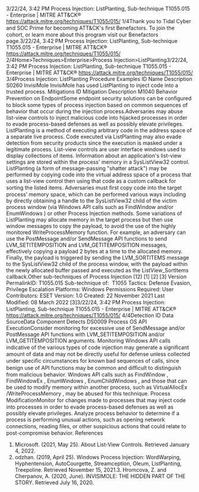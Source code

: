 3/22/24, 3:42 PM Process Injection: ListPlanting, Sub-technique T1055.015 - Enterprise | MITRE ATT&CK®
https://attack.mitre.org/techniques/T1055/015/ 1/4Thank you to Tidal Cyber and SOC Prime for becoming ATT&CK's ﬁrst Benefactors. To join the cohort, or learn more about this program visit our
Benefactors page.3/22/24, 3:42 PM Process Injection: ListPlanting, Sub-technique T1055.015 - Enterprise | MITRE ATT&CK®
https://attack.mitre.org/techniques/T1055/015/ 2/4Home>Techniques>Enterprise>Process Injection>ListPlanting3/22/24, 3:42 PM Process Injection: ListPlanting, Sub-technique T1055.015 - Enterprise | MITRE ATT&CK®
https://attack.mitre.org/techniques/T1055/015/ 3/4Process Injection: ListPlanting
Procedure Examples
ID Name Description
S0260 InvisiMole InvisiMole has used ListPlanting to inject code into a trusted process.
Mitigations
ID Mitigation Description
M1040 Behavior Prevention
on EndpointSome endpoint security solutions can be conﬁgured to block some types of process injection based
on common sequences of behavior that occur during the injection process.Adversaries may abuse list-view controls to inject malicious code into hijacked processes in order to evade process-based defenses as well
as possibly elevate privileges. ListPlanting is a method of executing arbitrary code in the address space of a separate live process. Code
executed via ListPlanting may also evade detection from security products since the execution is masked under a legitimate process.
List-view controls are user interface windows used to display collections of items. Information about an application's list-view settings are
stored within the process' memory in a SysListView32 control.
ListPlanting (a form of message-passing "shatter attack") may be performed by copying code into the virtual address space of a process
that uses a list-view control then using that code as a custom callback for sorting the listed items. Adversaries must ﬁrst copy code into
the target process’ memory space, which can be performed various ways including by directly obtaining a handle to the SysListView32
child of the victim process window (via Windows API calls such as FindWindow and/or EnumWindows ) or other Process Injection methods.
Some variations of ListPlanting may allocate memory in the target process but then use window messages to copy the payload, to avoid the
use of the highly monitored WriteProcessMemory function. For example, an adversary can use the PostMessage and/or SendMessage API
functions to send LVM\_SETITEMPOSITION and LVM\_GETITEMPOSITION messages, effectively copying a payload 2 bytes at a time to the
allocated memory.
Finally, the payload is triggered by sending the LVM\_SORTITEMS message to the SysListView32 child of the process window, with the
payload within the newly allocated buffer passed and executed as the ListView\_SortItems callback.Other sub-techniques of Process Injection (12)
[1]
[2]
[3]
Version PermalinkID: T1055.015
Sub-technique of:  T1055
 
Tactics: Defense Evasion, Privilege Escalation
 
Platforms: Windows
 
Permissions Required: User
Contributors: ESET
Version: 1.0
Created: 22 November 2021
Last Modiﬁed: 08 March 2022
[3]3/22/24, 3:42 PM Process Injection: ListPlanting, Sub-technique T1055.015 - Enterprise | MITRE ATT&CK®
https://attack.mitre.org/techniques/T1055/015/ 4/4Detection
ID Data SourceData Component Detects
DS0009 Process OS API
ExecutionConsider monitoring for excessive use of SendMessage and/or PostMessage API functions
with LVM\_SETITEMPOSITION and/or LVM\_GETITEMPOSITION arguments.
Monitoring Windows API calls indicative of the various types of code injection may generate a
signiﬁcant amount of data and may not be directly useful for defense unless collected under
speciﬁc circumstances for known bad sequences of calls, since benign use of API functions
may be common and diﬃcult to distinguish from malicious behavior. Windows API calls such
as FindWindow , FindWindowEx , EnumWindows , EnumChildWindows , and those that can be
used to modify memory within another process, such as
VirtualAllocEx /WriteProcessMemory , may be abused for this technique.
Process
ModiﬁcationMonitor for changes made to processes that may inject code into processes in order to evade
process-based defenses as well as possibly elevate privileges. Analyze process behavior to
determine if a process is performing unusual actions, such as opening network connections,
reading ﬁles, or other suspicious actions that could relate to post-compromise behavior.
References
1. Microsoft. (2021, May 25). About List-View Controls. Retrieved
January 4, 2022.
2. odzhan. (2019, April 25). Windows Process Injection:
WordWarping, Hyphentension, AutoCourgette, Streamception,
Oleum, ListPlanting, Treepoline. Retrieved November 15, 2021.3. Hromcova, Z. and Cherpanov, A. (2020, June). INVISIMOLE:
THE HIDDEN PART OF THE STORY. Retrieved July 16, 2020.